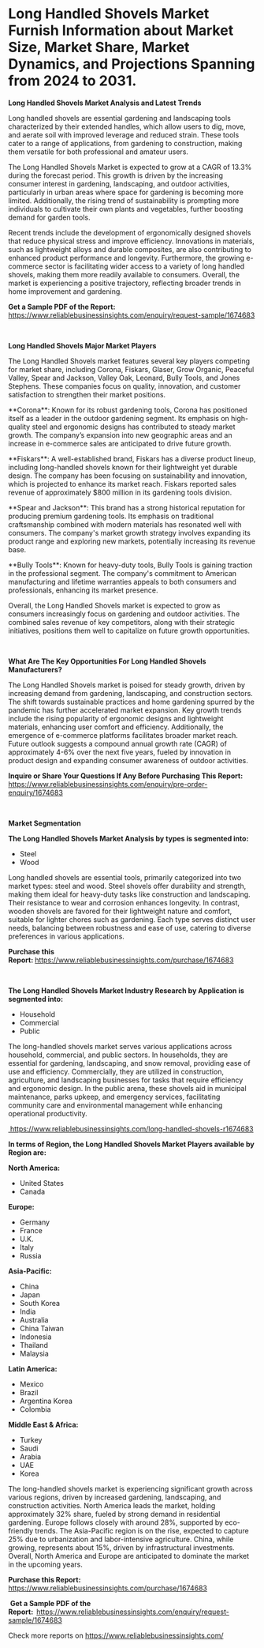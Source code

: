 <p><h1>Long Handled Shovels Market Furnish Information about Market Size, Market Share, Market Dynamics, and Projections Spanning from 2024 to 2031.</h1></p><p><strong>Long Handled Shovels Market Analysis and Latest Trends</strong></p>
<p><p>Long handled shovels are essential gardening and landscaping tools characterized by their extended handles, which allow users to dig, move, and aerate soil with improved leverage and reduced strain. These tools cater to a range of applications, from gardening to construction, making them versatile for both professional and amateur users.</p><p>The Long Handled Shovels Market is expected to grow at a CAGR of 13.3% during the forecast period. This growth is driven by the increasing consumer interest in gardening, landscaping, and outdoor activities, particularly in urban areas where space for gardening is becoming more limited. Additionally, the rising trend of sustainability is prompting more individuals to cultivate their own plants and vegetables, further boosting demand for garden tools.</p><p>Recent trends include the development of ergonomically designed shovels that reduce physical stress and improve efficiency. Innovations in materials, such as lightweight alloys and durable composites, are also contributing to enhanced product performance and longevity. Furthermore, the growing e-commerce sector is facilitating wider access to a variety of long handled shovels, making them more readily available to consumers. Overall, the market is experiencing a positive trajectory, reflecting broader trends in home improvement and gardening.</p></p>
<p><strong>Get a Sample PDF of the Report:&nbsp;</strong> <a href="https://www.reliablebusinessinsights.com/enquiry/request-sample/1674683?utm_campaign=97&utm_medium=2&utm_source=Github&utm_content=ia&utm_term=28122024&utm_id=long-handled-shovels">https://www.reliablebusinessinsights.com/enquiry/request-sample/1674683</a></p>
<p>&nbsp;</p>
<p><strong>Long Handled Shovels Major Market Players</strong></p>
<p><p>The Long Handled Shovels market features several key players competing for market share, including Corona, Fiskars, Glaser, Grow Organic, Peaceful Valley, Spear and Jackson, Valley Oak, Leonard, Bully Tools, and Jones Stephens. These companies focus on quality, innovation, and customer satisfaction to strengthen their market positions.</p><p>**Corona**: Known for its robust gardening tools, Corona has positioned itself as a leader in the outdoor gardening segment. Its emphasis on high-quality steel and ergonomic designs has contributed to steady market growth. The company’s expansion into new geographic areas and an increase in e-commerce sales are anticipated to drive future growth.</p><p>**Fiskars**: A well-established brand, Fiskars has a diverse product lineup, including long-handled shovels known for their lightweight yet durable design. The company has been focusing on sustainability and innovation, which is projected to enhance its market reach. Fiskars reported sales revenue of approximately $800 million in its gardening tools division.</p><p>**Spear and Jackson**: This brand has a strong historical reputation for producing premium gardening tools. Its emphasis on traditional craftsmanship combined with modern materials has resonated well with consumers. The company's market growth strategy involves expanding its product range and exploring new markets, potentially increasing its revenue base.</p><p>**Bully Tools**: Known for heavy-duty tools, Bully Tools is gaining traction in the professional segment. The company's commitment to American manufacturing and lifetime warranties appeals to both consumers and professionals, enhancing its market presence.</p><p>Overall, the Long Handled Shovels market is expected to grow as consumers increasingly focus on gardening and outdoor activities. The combined sales revenue of key competitors, along with their strategic initiatives, positions them well to capitalize on future growth opportunities.</p></p>
<p>&nbsp;</p>
<p><strong>What Are The Key Opportunities For Long Handled Shovels Manufacturers?</strong></p>
<p><p>The Long Handled Shovels market is poised for steady growth, driven by increasing demand from gardening, landscaping, and construction sectors. The shift towards sustainable practices and home gardening spurred by the pandemic has further accelerated market expansion. Key growth trends include the rising popularity of ergonomic designs and lightweight materials, enhancing user comfort and efficiency. Additionally, the emergence of e-commerce platforms facilitates broader market reach. Future outlook suggests a compound annual growth rate (CAGR) of approximately 4-6% over the next five years, fueled by innovation in product design and expanding consumer awareness of outdoor activities.</p></p>
<p><strong>Inquire or Share Your Questions If Any Before Purchasing This Report:</strong> <a href="https://www.reliablebusinessinsights.com/enquiry/pre-order-enquiry/1674683?utm_campaign=97&utm_medium=2&utm_source=Github&utm_content=ia&utm_term=28122024&utm_id=long-handled-shovels">https://www.reliablebusinessinsights.com/enquiry/pre-order-enquiry/1674683</a></p>
<p>&nbsp;</p>
<p><strong>Market Segmentation</strong></p>
<p><strong>The Long Handled Shovels Market Analysis by types is segmented into:</strong></p>
<p><ul><li>Steel</li><li>Wood</li></ul></p>
<p><p>Long handled shovels are essential tools, primarily categorized into two market types: steel and wood. Steel shovels offer durability and strength, making them ideal for heavy-duty tasks like construction and landscaping. Their resistance to wear and corrosion enhances longevity. In contrast, wooden shovels are favored for their lightweight nature and comfort, suitable for lighter chores such as gardening. Each type serves distinct user needs, balancing between robustness and ease of use, catering to diverse preferences in various applications.</p></p>
<p><strong>Purchase this Report:&nbsp;</strong><a href="https://www.reliablebusinessinsights.com/purchase/1674683?utm_campaign=97&utm_medium=2&utm_source=Github&utm_content=ia&utm_term=28122024&utm_id=long-handled-shovels">https://www.reliablebusinessinsights.com/purchase/1674683</a></p>
<p>&nbsp;</p>
<p><strong>The Long Handled Shovels Market Industry Research by Application is segmented into:</strong></p>
<p><ul><li>Household</li><li>Commercial</li><li>Public</li></ul></p>
<p><p>The long-handled shovels market serves various applications across household, commercial, and public sectors. In households, they are essential for gardening, landscaping, and snow removal, providing ease of use and efficiency. Commercially, they are utilized in construction, agriculture, and landscaping businesses for tasks that require efficiency and ergonomic design. In the public arena, these shovels aid in municipal maintenance, parks upkeep, and emergency services, facilitating community care and environmental management while enhancing operational productivity.</p></p>
<p><a href="https://www.reliablebusinessinsights.com/long-handled-shovels-r1674683?utm_campaign=97&utm_medium=2&utm_source=Github&utm_content=ia&utm_term=28122024&utm_id=long-handled-shovels">&nbsp;https://www.reliablebusinessinsights.com/long-handled-shovels-r1674683</a></p>
<p><strong>In terms of Region, the Long Handled Shovels Market Players available by Region are:</strong></p>
<p>
    <p> <strong> North America: </strong>
        <ul>
            <li>United States</li>
            <li>Canada</li>
        </ul>
        </p> 
    <p> <strong> Europe: </strong>
        <ul>
            <li>Germany</li>
            <li>France</li>
            <li>U.K.</li>
            <li>Italy</li>
            <li>Russia</li>
        </ul>
        </p> 
    <p> <strong> Asia-Pacific: </strong>
        <ul>
            <li>China</li>
            <li>Japan</li>
            <li>South Korea</li>
            <li>India</li>
            <li>Australia</li>
            <li>China Taiwan</li>
            <li>Indonesia</li>
            <li>Thailand</li>
            <li>Malaysia</li>
        </ul>
        </p> 
    <p> <strong> Latin America: </strong>
        <ul>
            <li>Mexico</li>
            <li>Brazil</li>
            <li>Argentina Korea</li>
            <li>Colombia</li>
        </ul>
        </p> 
    <p> <strong> Middle East & Africa: </strong>
        <ul>
            <li>Turkey</li>
            <li>Saudi</li>
            <li>Arabia</li>
            <li>UAE</li>
            <li>Korea</li>
        </ul>
    </p>
    </p>
<p><p>The long-handled shovels market is experiencing significant growth across various regions, driven by increased gardening, landscaping, and construction activities. North America leads the market, holding approximately 32% share, fueled by strong demand in residential gardening. Europe follows closely with around 28%, supported by eco-friendly trends. The Asia-Pacific region is on the rise, expected to capture 25% due to urbanization and labor-intensive agriculture. China, while growing, represents about 15%, driven by infrastructural investments. Overall, North America and Europe are anticipated to dominate the market in the upcoming years.</p></p>
<p><strong>Purchase this Report: </strong><a href="https://www.reliablebusinessinsights.com/purchase/1674683?utm_campaign=97&utm_medium=2&utm_source=Github&utm_content=ia&utm_term=28122024&utm_id=long-handled-shovels">https://www.reliablebusinessinsights.com/purchase/1674683</a></p>
<p>&nbsp;<strong>Get a Sample PDF of the Report:&nbsp;&nbsp;</strong><a href="https://www.reliablebusinessinsights.com/enquiry/request-sample/1674683?utm_campaign=97&utm_medium=2&utm_source=Github&utm_content=ia&utm_term=28122024&utm_id=long-handled-shovels">https://www.reliablebusinessinsights.com/enquiry/request-sample/1674683</a></p>
<p><strong></strong></p>
<p>Check more reports on <a href="https://www.reliablebusinessinsights.com/?utm_campaign=97&utm_medium=2&utm_source=Github&utm_content=ia&utm_term=28122024&utm_id=long-handled-shovels">https://www.reliablebusinessinsights.com/</a></p>
